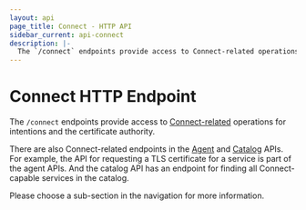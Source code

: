 ```yaml
---
layout: api
page_title: Connect - HTTP API
sidebar_current: api-connect
description: |-
  The `/connect` endpoints provide access to Connect-related operations for intentions and the certificate authority.
---
```


# Connect HTTP Endpoint

The `/connect` endpoints provide access to
[Connect-related](/docs/connect/index.html) operations for
intentions and the certificate authority.

There are also Connect-related endpoints in the
[Agent](/api/agent.html) and [Catalog](/api/catalog.html) APIs. For example,
the API for requesting a TLS certificate for a service is part of the agent
APIs. And the catalog API has an endpoint for finding all Connect-capable
services in the catalog.

Please choose a sub-section in the navigation for more information.
